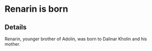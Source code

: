 # Renarin is born


## Details
Renarin, younger brother of Adolin, was born to Dalinar Kholin and his mother.
